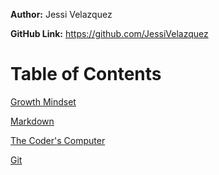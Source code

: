 **Author:** Jessi Velazquez

**GitHub Link:** https://github.com/JessiVelazquez

# Table of Contents

[Growth Mindset](growthmindset.md)

[Markdown](markdown.md)

[The Coder's Computer](CodersComputer.md)

[Git](git.md)
